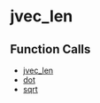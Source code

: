 # jvec_len

## Function Calls
- [jvec_len](CSD/kCSD/ica/kCsd1D_ICA/STICA_UTIL/jvec_len.md)
- [dot](CSD/kCSD/ica/kCsd1D_ICA/STICA_UTIL/dot.md)
- [sqrt](CSD/kCSD/ica/kCsd1D_ICA/STICA_UTIL/sqrt.md)
